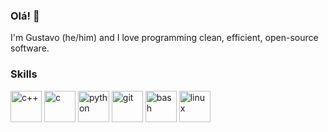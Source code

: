 ### Olá! 👋

I'm Gustavo (he/him) and I love programming clean, efficient, open-source software.

### Skills
<p align="left">
    <img src="https://github.com/gustavobat/devicon/blob/master/icons/cplusplus/cplusplus-plain.svg" alt="c++" width="50">
    <img src="https://github.com/gustavobat/devicon/blob/master/icons/c/c-plain.svg" alt="c" width="50">
    <img src="https://github.com/gustavobat/devicon/blob/master/icons/python/python-plain.svg" alt="python" width="50">
    <img src="https://github.com/gustavobat/devicon/blob/master/icons/git/git-plain.svg" alt="git" width="50">
    <img src="https://github.com/gustavobat/devicon/blob/master/icons/bash/bash-plain.svg" alt="bash" width="50">
    <img src="https://github.com/gustavobat/devicon/blob/master/icons/linux/linux-plain.svg" alt="linux" width="50">
</p>
